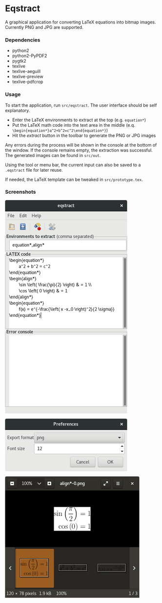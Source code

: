 Eqstract
========

A graphical application for converting LaTeX equations into bitmap images. Currently
PNG and JPG are supported.

### Dependencies

* python2
* python2-PyPDF2
* pygtk2
* texlive
* texlive-aeguill
* texlive-preview
* texlive-pdfcrop

### Usage

To start the application, run `src/eqstract`. The user interface should be self explanatory.

* Enter the LaTeX environments to extract at the top (e.g. `equation*`)
* Put the LaTeX math code into the text area in the middle (e.q. `\begin{equation*}a^2+b^2=c^2\end{equation*}`)
* Hit the _extract_ button in the toolbar to generate the PNG or JPG images

Any errors during the process will be shown in the console at the bottom of the window. If
the console remains empty, the extraction was successful. The generated images can be found
in `src/out`.

Using the tool or menu bar, the current input can also be saved to a `.eqstract` file for
later reuse.

If needed, the LaTeX template can be tweaked in `src/prototype.tex`.

### Screenshots

![Main window](screenshots/main-window.png)

![Preferences](screenshots/preferences.png)

![Output](screenshots/output.png)
